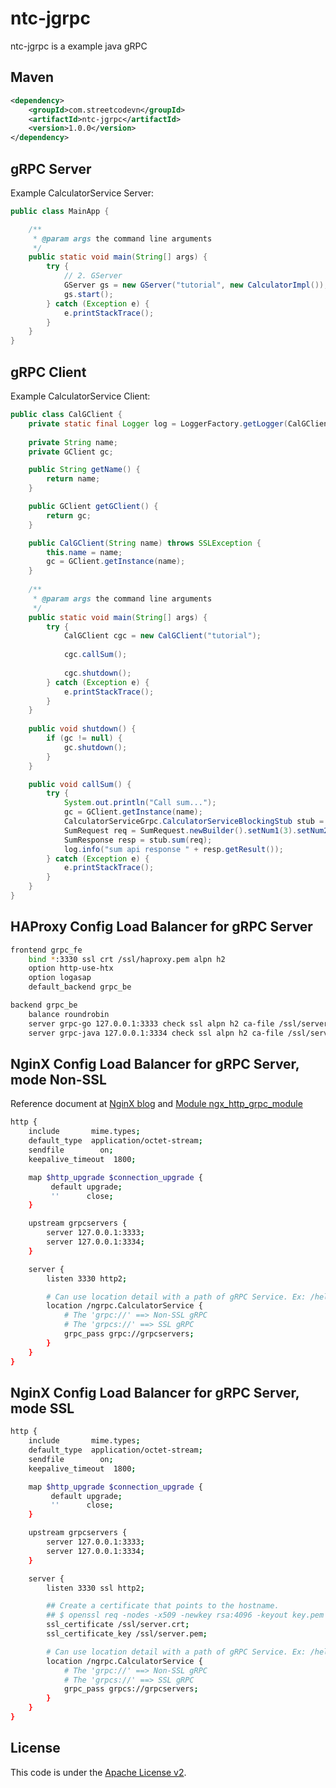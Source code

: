 # ntc-jgrpc
ntc-jgrpc is a example java gRPC

## Maven
```Xml
<dependency>
    <groupId>com.streetcodevn</groupId>
    <artifactId>ntc-jgrpc</artifactId>
    <version>1.0.0</version>
</dependency>
```

## gRPC Server
Example CalculatorService Server:  
```java
public class MainApp {

    /**
     * @param args the command line arguments
     */
    public static void main(String[] args) {
        try {
            // 2. GServer
            GServer gs = new GServer("tutorial", new CalculatorImpl());
            gs.start();
        } catch (Exception e) {
            e.printStackTrace();
        }
    }
}
```

## gRPC Client
Example CalculatorService Client:  
```java
public class CalGClient {
    private static final Logger log = LoggerFactory.getLogger(CalGClient.class);
    
    private String name;
    private GClient gc;

    public String getName() {
        return name;
    }

    public GClient getGClient() {
        return gc;
    }

    public CalGClient(String name) throws SSLException {
        this.name = name;
        gc = GClient.getInstance(name);
    }
    
    /**
     * @param args the command line arguments
     */
    public static void main(String[] args) {
        try {
            CalGClient cgc = new CalGClient("tutorial");
            
            cgc.callSum();
            
            cgc.shutdown();
        } catch (Exception e) {
            e.printStackTrace();
        }
    }
    
    public void shutdown() {
        if (gc != null) {
            gc.shutdown();
        }
    }

    public void callSum() {
        try {
            System.out.println("Call sum...");
            gc = GClient.getInstance(name);
            CalculatorServiceGrpc.CalculatorServiceBlockingStub stub = CalculatorServiceGrpc.newBlockingStub(gc.getChannel());
            SumRequest req = SumRequest.newBuilder().setNum1(3).setNum2(5).build();
            SumResponse resp = stub.sum(req);
            log.info("sum api response " + resp.getResult());
        } catch (Exception e) {
            e.printStackTrace();
        }
    }
}
```

## HAProxy Config Load Balancer for gRPC Server
```bash
frontend grpc_fe
	bind *:3330 ssl crt /ssl/haproxy.pem alpn h2
	option http-use-htx
    option logasap
	default_backend grpc_be

backend grpc_be
	balance roundrobin
	server grpc-go 127.0.0.1:3333 check ssl alpn h2 ca-file /ssl/server.crt
	server grpc-java 127.0.0.1:3334 check ssl alpn h2 ca-file /ssl/server.crt
```

## NginX Config Load Balancer for gRPC Server, mode Non-SSL
Reference document at [NginX blog](https://www.nginx.com/blog/nginx-1-13-10-grpc/) and [Module ngx_http_grpc_module](http://nginx.org/en/docs/http/ngx_http_grpc_module.html)  
```bash
http {
    include       mime.types;
    default_type  application/octet-stream;
    sendfile        on;
    keepalive_timeout  1800;

    map $http_upgrade $connection_upgrade {
         default upgrade;
         ''      close;
    }

    upstream grpcservers {
        server 127.0.0.1:3333;
        server 127.0.0.1:3334;
    }

    server {
        listen 3330 http2;

        # Can use location detail with a path of gRPC Service. Ex: /helloworld.Greeter
        location /ngrpc.CalculatorService {
            # The 'grpc://' ==> Non-SSL gRPC
            # The 'grpcs://' ==> SSL gRPC
            grpc_pass grpc://grpcservers;
        }
    }
}
```

## NginX Config Load Balancer for gRPC Server, mode SSL
```bash
http {
    include       mime.types;
    default_type  application/octet-stream;
    sendfile        on;
    keepalive_timeout  1800;

    map $http_upgrade $connection_upgrade {
         default upgrade;
         ''      close;
    }

    upstream grpcservers {
        server 127.0.0.1:3333;
        server 127.0.0.1:3334;
    }

    server {
        listen 3330 ssl http2;

        ## Create a certificate that points to the hostname.
        ## $ openssl req -nodes -x509 -newkey rsa:4096 -keyout key.pem -out cert.pem -days 365 -subj '/CN=nginx'
        ssl_certificate /ssl/server.crt;
        ssl_certificate_key /ssl/server.pem;

        # Can use location detail with a path of gRPC Service. Ex: /helloworld.Greeter
        location /ngrpc.CalculatorService {
            # The 'grpc://' ==> Non-SSL gRPC
            # The 'grpcs://' ==> SSL gRPC
            grpc_pass grpcs://grpcservers;
        }
    }
}
```

## License
This code is under the [Apache License v2](https://www.apache.org/licenses/LICENSE-2.0).  
